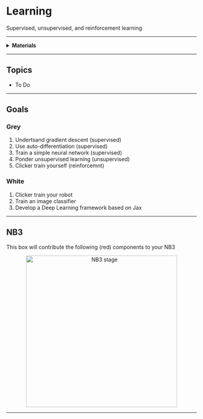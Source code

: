 # Learning

Supervised, unsupervised, and reinforcement learning

----

<details><summary><b>Materials</b></summary><p>

Contents|Description| # |Data|Link|
:-------|:----------|:-:|:--:|:--:|
Clicker|Loud sound maker (and whistle)|1|-|[-L-](https://www.amazon.co.uk/gp/product/B07HD3RDMK)|Loose|70|20|30

</p></details>

----

## Topics

- To Do

----

## Goals

### Grey

1. Undertsand gradient descent (supervised)
2. Use auto-differentiation (supervised)
3. Train a simple neural network (supervised)
4. Ponder unsupervised learning (unsupervised)
5. Clicker train yourself (reinforcemnt)

### White

1. Clicker train your robot
2. Train an image classifier
3. Develop a Deep Learning framework based on Jax


----

## NB3

This box will contribute the following (red) components to your NB3

<p align="center">
<img src="_data/images/NB3_learning.png" alt="NB3 stage" width="400" height="400">
<p>

----
